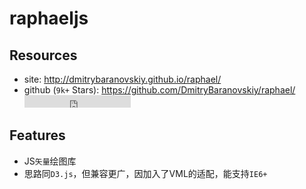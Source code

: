 # raphaeljs

## Resources

* site: <http://dmitrybaranovskiy.github.io/raphael/>
* github (`9k+` Stars): <https://github.com/DmitryBaranovskiy/raphael/> <iframe src="http://258i.com/gbtn.html?user=DmitryBaranovskiy&repo=raphael&type=star&count=true" frameborder="0" scrolling="0" width="170px" height="20px"></iframe>  

## Features

* JS`矢量`绘图库
* 思路同`D3.js`，但兼容更广，因加入了VML的适配，能支持`IE6+`




